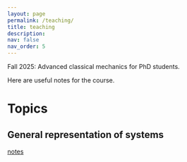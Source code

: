 ```yaml
---
layout: page
permalink: /teaching/
title: teaching
description: 
nav: false
nav_order: 5
---
```


Fall 2025: Advanced classical mechanics for PhD students.

Here are useful notes for the course.

# Topics

## General representation of systems

[notes](../assets/pdf/example_pdf.pdf)
